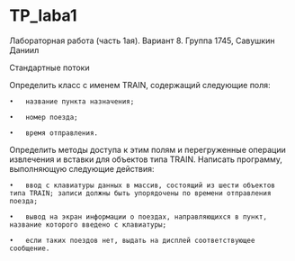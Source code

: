 # TP_laba1
Лабораторная работа (часть 1ая). Вариант 8. Группа 1745, Савушкин Даниил

Стандартные потоки

  Определить класс с именем TRAIN, содержащий следующие поля:
  
    •	название пункта назначения;
    
    •	номер поезда;
    
    •	время отправления.
    
  Определить методы доступа к этим полям и перегруженные операции извлечения и вставки для объектов типа TRAIN.
  Написать программу, выполняющую следующие действия:
  
    •	ввод с клавиатуры данных в массив, состоящий из шести объектов типа TRAIN; записи должны быть упорядочены по времени отправления        поезда;
    
    •	вывод на экран информации о поездах, направляющихся в пункт, название которого введено с клавиатуры;
    
    •	если таких поездов нет, выдать на дисплей соответствующее сообщение.
